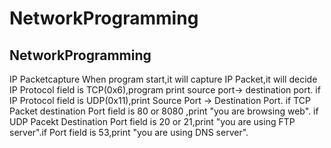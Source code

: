 # NetworkProgramming
## NetworkProgramming
IP Packetcapture
When program start,it will capture IP Packet,it will decide IP Protocol field is TCP(0x6),program print source port-> destination port.
if IP Protocol field is UDP(0x11),print Source Port -> Destination Port.
if TCP Packet destination Port field is 80 or 8080 ,print "you are browsing web".
if UDP Pacekt Destination Port field is 20 or 21,print "you are using FTP server".if Port field is 53,print "you are using DNS server".
